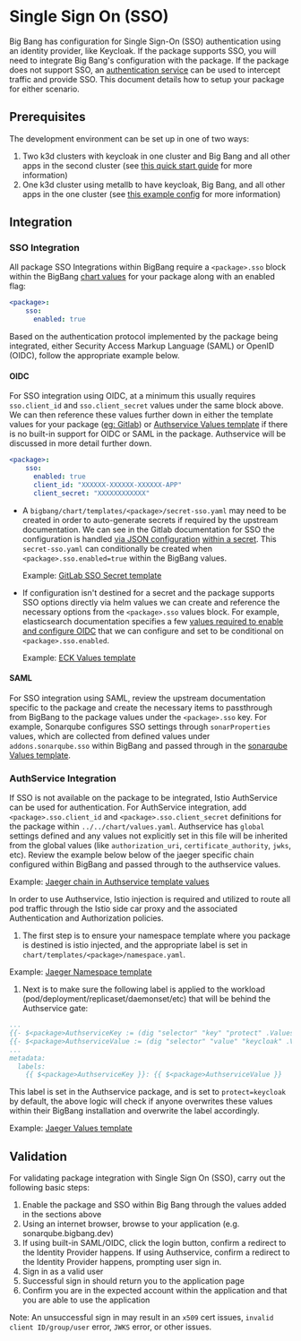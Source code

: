 # Single Sign On (SSO)

Big Bang has configuration for Single Sign-On (SSO) authentication using an identity provider, like Keycloak.  If the package supports SSO, you will need to integrate Big Bang's configuration with the package.  If the package does not support SSO, an [authentication service](https://repo1.dso.mil/big-bang/apps/core/authservice) can be used to intercept traffic and provide SSO.  This document details how to setup your package for either scenario.

## Prerequisites

The development environment can be set up in one of two ways:
1. Two k3d clusters with keycloak in one cluster and Big Bang and all other apps in the second cluster (see [this quick start guide](../../guides/deployment-scenarios/sso-quickstart.md) for more information)
2. One k3d cluster using metallb to have keycloak, Big Bang, and all other apps in the one cluster (see [this example config](../../assets/configs/example/keycloak-dev-values.yaml) for more information)

## Integration

### SSO Integration

All package SSO Integrations within BigBang require a `<package>.sso` block within the BigBang [chart values](../../../chart/values.yaml) for your package along with an enabled flag:

```yaml
<package>:
    sso:
      enabled: true
```

Based on the authentication protocol implemented by the package being integrated, either Security Access Markup Language (SAML) or OpenID (OIDC), follow the appropriate example below.

#### OIDC

For SSO integration using OIDC, at a minimum this usually requires `sso.client_id` and `sso.client_secret` values under the same block above. We can then reference these values further down in either the template values for your package ([eg: Gitlab](../../../chart/templates/gitlab/values.yaml)) or [Authservice Values template](../../../chart/templates/authservice/values.yaml) if there is no built-in support for OIDC or SAML in the package. Authservice will be discussed in more detail further down.

```yaml
<package>:
    sso:
      enabled: true
      client_id: "XXXXXX-XXXXXX-XXXXXX-APP"
      client_secret: "XXXXXXXXXXXX"
```

* A `bigbang/chart/templates/<package>/secret-sso.yaml` may need to be created in order to auto-generate secrets if required by the upstream documentation. We can see in the Gitlab documentation for SSO the configuration is handled [via JSON configuration](https://docs.gitlab.com/ee/administration/auth/oidc.html) [within a secret](https://docs.gitlab.com/charts/charts/globals.html#providers). This `secret-sso.yaml` can conditionally be created when `<package>.sso.enabled=true` within the BigBang values.

    Example: [GitLab SSO Secret template](https://repo1.dso.mil/big-bang/bigbang/-/blob/master/chart/templates/gitlab/secret-sso.yaml)

* If configuration isn't destined for a secret and the package supports SSO options directly via helm values we can create and reference the necessary options from the `<package>.sso` values block. For example, elasticsearch documentation specifies a few [values required to enable and configure OIDC](https://www.elastic.co/guide/en/elasticsearch/reference/master/oidc-guide.html#oidc-enable-token) that we can configure and set to be conditional on `<package>.sso.enabled`.

    Example: [ECK Values template](../../../chart/templates/logging/elasticsearch-kibana/values.yaml)

#### SAML

For SSO integration using SAML, review the upstream documentation specific to the package and create the necessary items to passthrough from BigBang to the package values under the `<package>.sso` key. For example, Sonarqube configures SSO settings through `sonarProperties` values, which are collected from defined values under `addons.sonarqube.sso` within BigBang and passed through in the [sonarqube Values template](../../../chart/templates/sonarqube/values.yaml).

### AuthService Integration

If SSO is not available on the package to be integrated, Istio AuthService can be used for authentication. For AuthService integration, add `<package>.sso.client_id` and `<package>.sso.client_secret` definitions for the package within `../../chart/values.yaml`. Authservice has `global` settings defined and any values not explicitly set in this file will be inherited from the global values (like `authorization_uri`, `certificate_authority`, `jwks`, etc). Review the example below below of the jaeger specific chain configured within BigBang and passed through to the authservice values.

Example: [Jaeger chain in Authservice template values](../../../chart/templates/authservice/values.yaml)

In order to use Authservice, Istio injection is required and utilized to route all pod traffic through the Istio side car proxy and the associated Authentication and Authorization policies.

1. The first step is to ensure your namespace template where you package is destined is istio injected, and the appropriate label is set in `chart/templates/<package>/namespace.yaml`.

Example: [Jaeger Namespace template](../../../chart/templates/jaeger/namespace.yaml)

1. Next is to make sure the following label is applied to the workload (pod/deployment/replicaset/daemonset/etc) that will be behind the Authservice gate:

```yaml
...
{{- $<package>AuthserviceKey := (dig "selector" "key" "protect" .Values.addons.authservice.values) }}
{{- $<package>AuthserviceValue := (dig "selector" "value" "keycloak" .Values.addons.authservice.values) }}
...
metadata:
  labels:
    {{ $<package>AuthserviceKey }}: {{ $<package>AuthserviceValue }}
```

This label is set in the Authservice package, and is set to `protect=keycloak` by default, the above logic will check if anyone overwrites these values within their BigBang installation and overwrite the label accordingly.

Example: [Jaeger Values template](../../../chart/templates/jaeger/values.yaml)

## Validation

For validating package integration with Single Sign On (SSO), carry out the following basic steps:

1. Enable the package and SSO within Big Bang through the values added in the sections above
2. Using an internet browser, browse to your application (e.g. sonarqube.bigbang.dev)
3. If using built-in SAML/OIDC, click the login button, confirm a redirect to the Identity Provider happens. If using Authservice, confirm a redirect to the Identity Provider happens, prompting user sign in.
4. Sign in as a valid user
5. Successful sign in should return you to the application page
6. Confirm you are in the expected account within the application and that you are able to use the application

Note: An unsuccessful sign in may result in an `x509` cert issues, `invalid client ID/group/user` error, `JWKS` error, or other issues.

